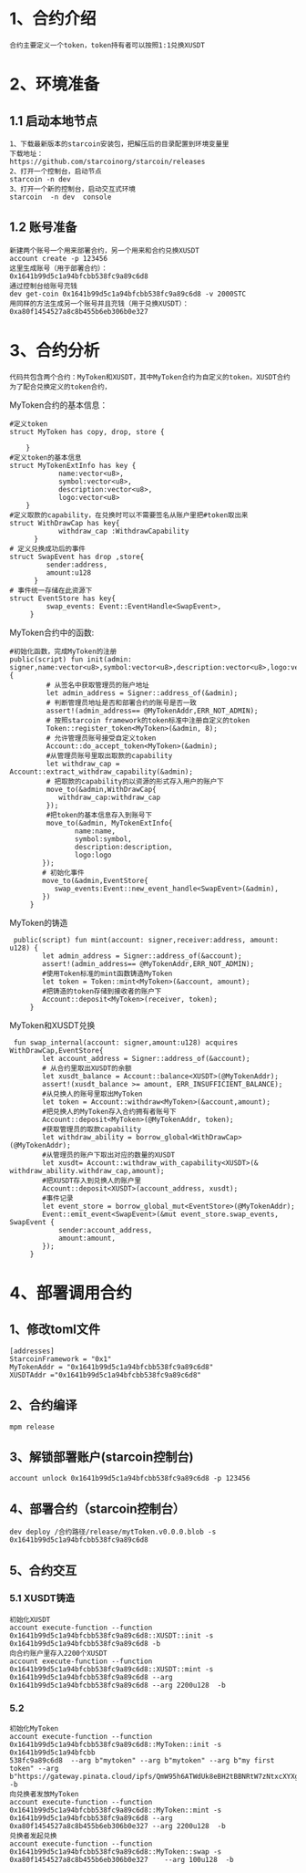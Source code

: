 # 1、合约介绍
    合约主要定义一个token，token持有者可以按照1:1兑换XUSDT
# 2、环境准备
## 1.1 启动本地节点
    1、下载最新版本的starcoin安装包，把解压后的目录配置到环境变量里
    下载地址：
    https://github.com/starcoinorg/starcoin/releases
    2、打开一个控制台，启动节点
    starcoin -n dev
    3、打开一个新的控制台，启动交互式环境
    starcoin  -n dev  console
## 1.2 账号准备
    新建两个账号一个用来部署合约，另一个用来和合约兑换XUSDT
    account create -p 123456
    这里生成账号（用于部署合约）：
    0x1641b99d5c1a94bfcbb538fc9a89c6d8
    通过控制台给账号充钱
    dev get-coin 0x1641b99d5c1a94bfcbb538fc9a89c6d8 -v 2000STC
    用同样的方法生成另一个账号并且充钱（用于兑换XUSDT）：0xa80f1454527a8c8b455b6eb306b0e327
# 3、合约分析
    代码共包含两个合约：MyToken和XUSDT，其中MyToken合约为自定义的token，XUSDT合约为了配合兑换定义的token合约，
MyToken合约的基本信息：
```
#定义token
struct MyToken has copy, drop, store {
        
    }
#定义token的基本信息
struct MyTokenExtInfo has key {
            name:vector<u8>,
            symbol:vector<u8>,
            description:vector<u8>,
            logo:vector<u8>
    }
#定义取款的capability，在兑换时可以不需要签名从账户里把#token取出来
struct WithDrawCap has key{
            withdraw_cap :WithdrawCapability
      }
# 定义兑换成功后的事件
struct SwapEvent has drop ,store{
         sender:address,
         amount:u128
      }
# 事件统一存储在此资源下
struct EventStore has key{
         swap_events: Event::EventHandle<SwapEvent>,
     }
```
MyToken合约中的函数:
```
#初始化函数，完成MyToken的注册
public(script) fun init(admin: signer,name:vector<u8>,symbol:vector<u8>,description:vector<u8>,logo:vector<u8>)  {
         # 从签名中获取管理员的账户地址
         let admin_address = Signer::address_of(&admin);
         # 判断管理员地址是否和部署合约的账号是否一致
         assert!(admin_address== @MyTokenAddr,ERR_NOT_ADMIN);
         # 按照starcoin framework的token标准中注册自定义的token
         Token::register_token<MyToken>(&admin, 8);
         # 允许管理员账号接受自定义token
         Account::do_accept_token<MyToken>(&admin);
         #从管理员账号里取出取款的capability
         let withdraw_cap = Account::extract_withdraw_capability(&admin);
         # 把取款的capability的以资源的形式存入用户的账户下
         move_to(&admin,WithDrawCap{
            withdraw_cap:withdraw_cap
         });
         #把token的基本信息存入到账号下
         move_to(&admin, MyTokenExtInfo{
                name:name,
                symbol:symbol,
                description:description,
                logo:logo
        });
        # 初始化事件
        move_to(&admin,EventStore{
           swap_events:Event::new_event_handle<SwapEvent>(&admin),
        })
     }
```
MyToken的铸造
```
 public(script) fun mint(account: signer,receiver:address, amount: u128) {
        let admin_address = Signer::address_of(&account);
        assert!(admin_address== @MyTokenAddr,ERR_NOT_ADMIN);
        #使用Token标准的mint函数铸造MyToken
        let token = Token::mint<MyToken>(&account, amount);
        #把铸造的token存储到接收者的账户下
        Account::deposit<MyToken>(receiver, token);
     }
```
MyToken和XUSDT兑换
```
 fun swap_internal(account: signer,amount:u128) acquires WithDrawCap,EventStore{
        let account_address = Signer::address_of(&account);
        # 从合约里取出XUSDT的余额
        let xusdt_balance = Account::balance<XUSDT>(@MyTokenAddr);
        assert!(xusdt_balance >= amount, ERR_INSUFFICIENT_BALANCE);
        #从兑换人的账号里取出MyToken
        let token = Account::withdraw<MyToken>(&account,amount);
        #把兑换人的MyToken存入合约拥有者账号下
        Account::deposit<MyToken>(@MyTokenAddr, token);
        #获取管理员的取款capability
        let withdraw_ability = borrow_global<WithDrawCap>(@MyTokenAddr);
        #从管理员的账户下取出对应的数量的XUSDT
        let xusdt= Account::withdraw_with_capability<XUSDT>(& withdraw_ability.withdraw_cap,amount);
        #把XUSDT存入到兑换人的账户里
        Account::deposit<XUSDT>(account_address, xusdt);
        #事件记录
        let event_store = borrow_global_mut<EventStore>(@MyTokenAddr);
        Event::emit_event<SwapEvent>(&mut event_store.swap_events, SwapEvent {
            sender:account_address,
            amount:amount,
        });
     }
```
# 4、部署调用合约
## 1、修改toml文件 
```
[addresses]
StarcoinFramework = "0x1"
MyTokenAddr = "0x1641b99d5c1a94bfcbb538fc9a89c6d8"
XUSDTAddr ="0x1641b99d5c1a94bfcbb538fc9a89c6d8"
```
## 2、合约编译
```
mpm release
```
## 3、解锁部署账户(starcoin控制台)
```
account unlock 0x1641b99d5c1a94bfcbb538fc9a89c6d8 -p 123456
```
## 4、部署合约（starcoin控制台）
```
dev deploy /合约路径/release/mytToken.v0.0.0.blob -s 0x1641b99d5c1a94bfcbb538fc9a89c6d8
```
## 5、合约交互
### 5.1 XUSDT铸造
```
初始化XUSDT
account execute-function --function 0x1641b99d5c1a94bfcbb538fc9a89c6d8::XUSDT::init -s 0x1641b99d5c1a94bfcbb538fc9a89c6d8 -b
向合约账户里存入2200个XUSDT
account execute-function --function 0x1641b99d5c1a94bfcbb538fc9a89c6d8::XUSDT::mint -s 0x1641b99d5c1a94bfcbb538fc9a89c6d8 --arg  0x1641b99d5c1a94bfcbb538fc9a89c6d8 --arg 2200u128  -b
```
### 5.2
```
初始化MyToken
account execute-function --function 0x1641b99d5c1a94bfcbb538fc9a89c6d8::MyToken::init -s 0x1641b99d5c1a94bfcbb
538fc9a89c6d8  --arg b"mytoken" --arg b"mytoken" --arg b"my first token" --arg b"https://gateway.pinata.cloud/ipfs/QmW95h6ATWdUk8eBH2tBBNRtW7zNtxcXYXg2Zb8w5An2mH"  -b
向兑换者发放MyToken
account execute-function --function 0x1641b99d5c1a94bfcbb538fc9a89c6d8::MyToken::mint -s 0x1641b99d5c1a94bfcbb538fc9a89c6d8 --arg  0xa80f1454527a8c8b455b6eb306b0e327 --arg 2200u128  -b
兑换者发起兑换
account execute-function --function 0x1641b99d5c1a94bfcbb538fc9a89c6d8::MyToken::swap -s 0xa80f1454527a8c8b455b6eb306b0e327    --arg 100u128  -b
```